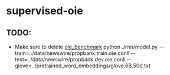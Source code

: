 # supervised-oie

## TODO:
* Make sure to delete [oie_benchmark](oie_benchmark)
python ./rnn/model.py --train=../data/newswire/propbank.train.oie.conll  --test=../data/newswire/propbank.dev.oie.conll --glove=../pretrained_word_embeddings/glove.6B.50d.txt
